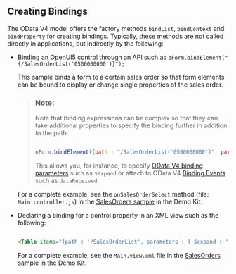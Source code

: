 <!-- loio95cf4b16762a465b9237b18d033f0cd2 -->

## Creating Bindings

The OData V4 model offers the factory methods `bindList`, `bindContext` and `bindProperty` for creating bindings. Typically, these methods are not called directly in applications, but indirectly by the following:

-   Binding an OpenUI5 control through an API such as `oForm.bindElement("{/SalesOrderList('0500000000')}");`

    This sample binds a form to a certain sales order so that form elements can be bound to display or change single properties of the sales order.

    > ### Note:  
    > Note that binding expressions can be complex so that they can take additional properties to specify the binding further in addition to the path:
    > 
    > ```js
    > 
    > oForm.bindElement({path : "/SalesOrderList('0500000000')", parameters : {$expand : "SO_2_SOITEM", ...}, events : {dataReceived : '.onDataEvents', ...}});
    > ```
    > 
    > This allows you, for instance, to specify [OData V4 binding parameters](parameters-1ab4f62.md) such as `$expand` or attach to OData V4 [Binding Events](binding-events-1a010d3.md) such as `dataReceived`.

    For a complete example, see the `onSalesOrderSelect` method \(file: `Main.controller.js`\) in the [SalesOrders sample](https://ui5.sap.com/#/sample/sap.ui.core.sample.odata.v4.SalesOrders/preview) in the Demo Kit.

-   Declaring a binding for a control property in an XML view such as the following:

    ```xml
    
    <Table items="{path : '/SalesOrderList', parameters : { $expand : 'SO_2_BP', $filter : 'BuyerName ge \'M\'', ...}, events : {dataReceived : '.onDataEvents', ... } }">
    ```

    For a complete example, see the `Main.view.xml` file in the [SalesOrders sample](https://ui5.sap.com/#/sample/sap.ui.core.sample.odata.v4.SalesOrders/preview) in the Demo Kit.


